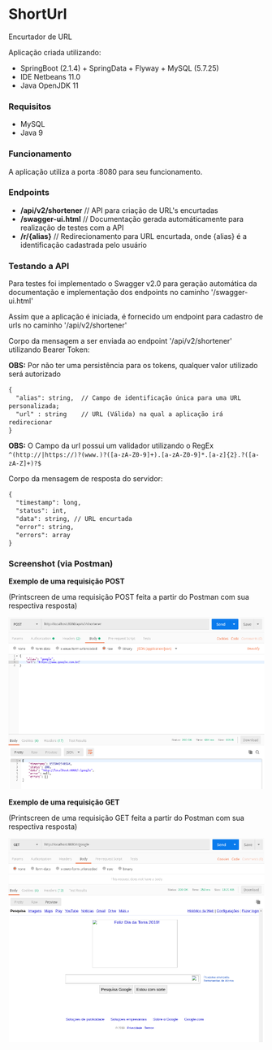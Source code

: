 # ShortUrl
Encurtador de URL

Aplicação criada utilizando:

  * SpringBoot (2.1.4) + SpringData + Flyway + MySQL (5.7.25)
  * IDE Netbeans 11.0
  * Java OpenJDK 11 

### Requisitos

  * MySQL
  * Java 9

### Funcionamento

A aplicação utiliza a porta :8080 para seu funcionamento.

### Endpoints

  * **/api/v2/shortener** // API para criação de URL's encurtadas
  * **/swagger-ui.html**  // Documentação gerada automáticamente para realização de testes com a API
  * **/r/{alias}**        // Redirecionamento para URL encurtada, onde {alias} é a identificação cadastrada pelo usuário

### Testando a API

Para testes foi implementado o Swagger v2.0 para geração automática da documentação e implementação dos endpoints no caminho '/swagger-ui.html'

Assim que a aplicação é iniciada, é fornecido um endpoint para cadastro de urls no caminho '/api/v2/shortener'

Corpo da mensagem a ser enviada ao endpoint '/api/v2/shortener' utilizando Bearer Token:

**OBS:** Por não ter uma persistência para os tokens, qualquer valor utilizado será autorizado

```
{ 
  "alias": string,  // Campo de identificação única para uma URL personalizada;
  "url" : string    // URL (Válida) na qual a aplicação irá redirecionar
}
```

**OBS:** O Campo da url possui um validador utilizando o RegEx `^(http://|https://)?(www.)?([a-zA-Z0-9]+).[a-zA-Z0-9]*.[a-z]{2}.?([a-zA-Z]+)?$`

Corpo da mensagem de resposta do servidor:

```
{
  "timestamp": long,
  "status": int,
  "data": string, // URL encurtada
  "error": string,
  "errors": array
}
```

### Screenshot (via Postman)

**Exemplo de uma requisição POST**

(Printscreen de uma requisição POST feita a partir do Postman com sua respectiva resposta)

![Screenshot Post](https://github.com/mathmach/ShortUrl/blob/master/screenshot/post.png)



**Exemplo de uma requisição GET**

(Printscreen de uma requisição GET feita a partir do Postman com sua respectiva resposta)

![Screenshot Get](https://github.com/mathmach/ShortUrl/blob/master/screenshot/get.png)
